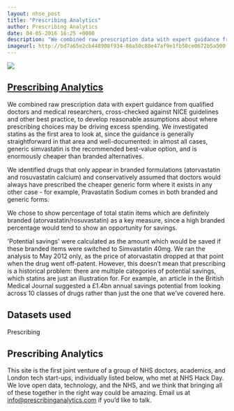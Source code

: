 ```yaml
---
layout: nhse_post
title: "Prescribing Analytics"
author: Prescribing Analytics
date: 04-05-2016 16:25 +0000
description: "We combined raw prescription data with expert guidance from qualified doctors and medical researchers, cross-checked against NICE guidelines and other best practice, to develop reasonable assumptions about where prescribing choices may be driving excess spending. We investigated statins as the first area to look at, since the guidance is generally straightforward in that area and well-documented: in almost all cases, generic simvastatin is the recommended best-value option, and is enormously chea"
imageurl: http://bd7a65e2cb448908f934-86a50c88e47af9e1fb58ce0672b5a500.r32.cf3.rackcdn.com/uploads/assets/legacy/PA-screenshot-500wide.jpg
---
```

<img src="http://bd7a65e2cb448908f934-86a50c88e47af9e1fb58ce0672b5a500.r32.cf3.rackcdn.com/uploads/assets/legacy/PA-screenshot-500wide.jpg" />

## <a href="http://www.prescribinganalytics.com/" target="_blank"> Prescribing Analytics <i class="fa fa-external-link"></i></a>

We combined raw prescription data with expert guidance from qualified doctors and medical researchers, cross-checked against NICE guidelines and other best practice, to develop reasonable assumptions about where prescribing choices may be driving excess spending. We investigated statins as the first area to look at, since the guidance is generally straightforward in that area and well-documented: in almost all cases, generic simvastatin is the recommended best-value option, and is enormously cheaper than branded alternatives.

We identified drugs that only appear in branded formulations (atorvastatin and rosuvastatin calcium) and conservatively assumed that doctors would always have prescribed the cheaper generic form where it exists in any other case - for example, Pravastatin Sodium comes in both branded and generic forms.

We chose to show percentage of total statin items which are definitely branded (atorvastatin/rosuvastatin) as a key measure, since a high branded percentage would tend to show an opportunity for savings.

'Potential savings' were calculated as the amount which would be saved if these branded items were switched to Simvastatin 40mg. We ran the analysis to May 2012 only, as the price of atorvastatin dropped at that point when the drug went off-patent. However, this doesn’t mean that prescribing is a historical problem: there are multiple categories of potential savings, which statins are just an illustration for. For example, an article in the British Medical Journal suggested a £1.4bn annual savings potential from looking across 10 classes of drugs rather than just the one that we’ve covered here.

## Datasets used

Prescribing

## Prescribing Analytics

This site is the first joint venture of a group of NHS doctors, academics, and London tech start-ups, individually listed below, who met at NHS Hack Day. We love open data, technology, and the NHS, and we think that bringing all of these together in the right way could be amazing. Email us at info@prescribinganalytics.com if you’d like to talk.